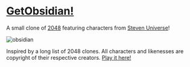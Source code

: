 # [GetObsidian!](http://jasonmassey.github.io/GetObsidian/)
A small clone of [2048](http://gabrielecirulli.github.io/2048/) featuring characters from [Steven Universe](https://en.wikipedia.org/wiki/Steven_Universe)!

![obsidian](https://github.com/jasonmassey/GetObsidian/assets/4917167/29fb7eae-3700-4ad7-8beb-13a192f538ac)


Inspired by a long list of 2048 clones. All characters and likenesses are copyright of their respective creators.
[Play it here!](http://jasonmassey.github.io/GetObsidian/)
